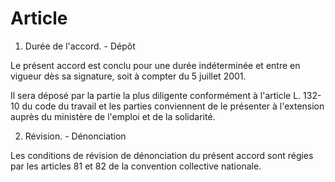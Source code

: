 # Article

1. Durée de l'accord. - Dépôt

Le présent accord est conclu pour une durée indéterminée et entre en vigueur dès sa signature, soit à compter du 5 juillet 2001.

Il sera déposé par la partie la plus diligente conformément à l'article L. 132-10 du code du travail et les parties conviennent de le présenter à l'extension auprès du ministère de l'emploi et de la solidarité.

2. Révision. - Dénonciation

Les conditions de révision de dénonciation du présent accord sont régies par les articles 81 et 82 de la convention collective nationale.

